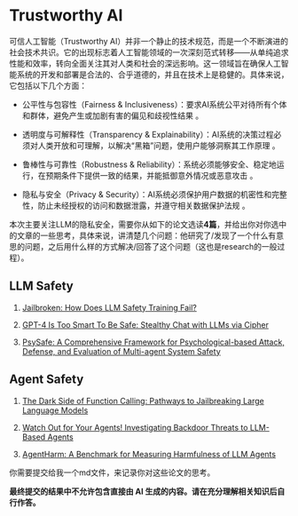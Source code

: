 # Trustworthy AI

可信人工智能（Trustworthy AI）并非一个静止的技术规范，而是一个不断演进的社会技术共识。它的出现标志着人工智能领域的一次深刻范式转移——从单纯追求性能和效率，转向全面关注其对人类和社会的深远影响。这一领域旨在确保人工智能系统的开发和部署是合法的、合乎道德的，并且在技术上是稳健的。具体来说，它包括以下几个方面：

- 公平性与包容性（Fairness & Inclusiveness）：要求AI系统公平对待所有个体和群体，避免产生或加剧有害的偏见和歧视性结果 。   

- 透明度与可解释性（Transparency & Explainability）：AI系统的决策过程必须对人类开放和可理解，以解决“黑箱”问题，使用户能够洞察其工作原理 。   

- 鲁棒性与可靠性（Robustness & Reliability）：系统必须能够安全、稳定地运行，在预期条件下提供一致的结果，并能抵御意外情况或恶意攻击 。   

- 隐私与安全（Privacy & Security）：AI系统必须保护用户数据的机密性和完整性，防止未经授权的访问和数据泄露，并遵守相关数据保护法规 。   

本次主要关注LLM的隐私安全，需要你从如下的论文选读**4篇**，并给出你对你选中的文章的一些思考，具体来说，讲清楚几个问题：他研究了/发现了一个什么有意思的问题，之后用什么样的方式解决/回答了这个问题（这也是research的一般过程）。

## LLM Safety

1. [Jailbroken: How Does LLM Safety Training Fail?](http://arxiv.org/abs/2307.02483)

2. [GPT-4 Is Too Smart To Be Safe: Stealthy Chat with LLMs via Cipher](http://arxiv.org/abs/2308.06463)

3. [PsySafe: A Comprehensive Framework for Psychological-based Attack, Defense, and Evaluation of Multi-agent System Safety](http://arxiv.org/abs/2401.11880)

## Agent Safety

1. [The Dark Side of Function Calling: Pathways to Jailbreaking Large Language Models](https://www.semanticscholar.org/paper/9966978b065c7bff55bf090a61038b9578197907)

2. [Watch Out for Your Agents! Investigating Backdoor Threats to LLM-Based Agents](https://arxiv.org/abs/2402.11208)

3. [AgentHarm: A Benchmark for Measuring Harmfulness of LLM Agents](http://arxiv.org/abs/2410.09024)

你需要提交给我一个md文件，来记录你对这些论文的思考。

**最终提交的结果中不允许包含直接由 AI 生成的内容。请在充分理解相关知识后自行作答。**
